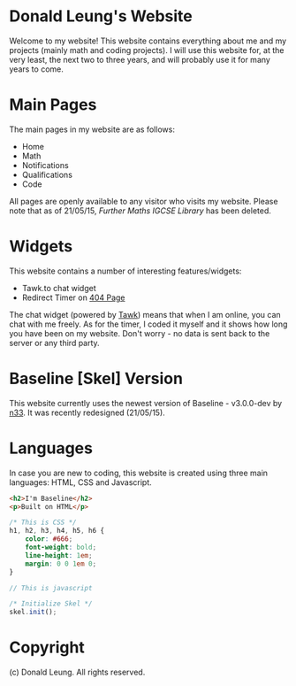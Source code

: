 Donald Leung's Website
======================
Welcome to my website!  This website contains everything about me and my projects (mainly math and coding projects).  I will use this website for, at the very least, the next two to three years, and will probably use it for many years to come.

# Main Pages
The main pages in my website are as follows:

 - Home
 - Math
 - Notifications
 - Qualifications
 - Code

All pages are openly available to any visitor who visits my website.  Please note that as of 21/05/15, *Further Maths IGCSE Library* has been deleted.

# Widgets
This website contains a number of interesting features/widgets:

 - Tawk.to chat widget
 - Redirect Timer on [404 Page](http://donaldkellett.github.io/404.html)

The chat widget (powered by [Tawk](http://tawk.to)) means that when I am online, you can chat with me freely.  As for the timer, I coded it myself and it shows how long you have been on my website.  Don't worry - no data is sent back to the server or any third party.

# Baseline [Skel] Version
This website currently uses the newest version of Baseline - v3.0.0-dev by [n33](http://n33.co).  It was recently redesigned (21/05/15).

# Languages
In case you are new to coding, this website is created using three main languages: HTML, CSS and Javascript.
```html
<h2>I'm Baseline</h2>
<p>Built on HTML</p>
```
```css
/* This is CSS */
h1, h2, h3, h4, h5, h6 {
	color: #666;
	font-weight: bold;
	line-height: 1em;
	margin: 0 0 1em 0;
}
```
```js
// This is javascript

/* Initialize Skel */
skel.init();
```

# Copyright
(c) Donald Leung.  All rights reserved.
